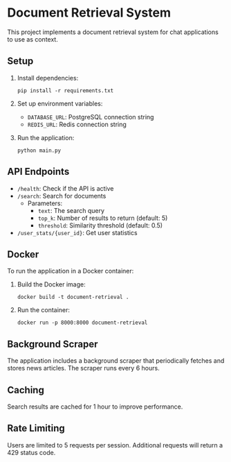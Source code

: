 # Document Retrieval System

This project implements a document retrieval system for chat applications to use as context.

## Setup

1. Install dependencies:
   ```
   pip install -r requirements.txt
   ```

2. Set up environment variables:
   - `DATABASE_URL`: PostgreSQL connection string
   - `REDIS_URL`: Redis connection string

3. Run the application:
   ```
   python main.py
   ```

## API Endpoints

- `/health`: Check if the API is active
- `/search`: Search for documents
  - Parameters:
    - `text`: The search query
    - `top_k`: Number of results to return (default: 5)
    - `threshold`: Similarity threshold (default: 0.5)
- `/user_stats/{user_id}`: Get user statistics

## Docker

To run the application in a Docker container:

1. Build the Docker image:
   ```
   docker build -t document-retrieval .
   ```

2. Run the container:
   ```
   docker run -p 8000:8000 document-retrieval
   ```

## Background Scraper

The application includes a background scraper that periodically fetches and stores news articles. The scraper runs every 6 hours.

## Caching

Search results are cached for 1 hour to improve performance.

## Rate Limiting

Users are limited to 5 requests per session. Additional requests will return a 429 status code.
